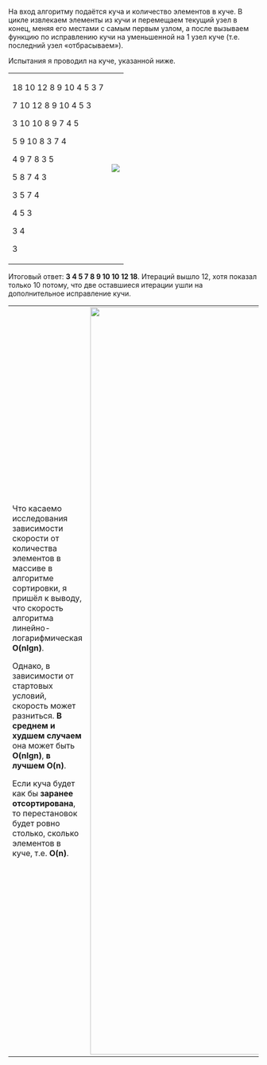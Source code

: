 На вход алгоритму подаётся куча и количество элементов в куче. В цикле извлекаем элементы из кучи и перемещаем текущий узел в конец, меняя его местами с самым первым узлом, а после вызываем функцию по исправлению кучи на уменьшенной на 1 узел куче (т.е. последний узел «отбрасываем»).

Испытания я проводил на куче, указанной ниже. 

<table>
  <tr>
    <td>
<p>18 10 12 8 9 10 4 5 3 7</p>
<p>7 10 12 8 9 10 4 5 3</p>
<p>3 10 10 8 9 7 4 5</p>
<p>5 9 10 8 3 7 4</p>
<p>4 9 7 8 3 5</p>
<p>5 8 7 4 3</p>
<p>3 5 7 4</p>
<p>4 5 3</p>
<p>3 4</p>
<p>3</p>
    </td>   
    <td>
      <img src="https://user-images.githubusercontent.com/86602542/209710056-09832ad3-7f7a-46c7-b79f-e2e43c1b782b.png"/>
    </td>
  </tr>
</table>
  
Итоговый ответ: **3 4 5 7 8 9 10 10 12 18**. Итераций вышло 12, хотя показал только 10 потому, что две оставшиеся итерации ушли на дополнительное исправление кучи.

<table>
  <tr>
    <td>
<p>

Что касаемо исследования зависимости скорости от количества элементов в массиве в алгоритме сортировки, я пришёл к выводу, что скорость алгоритма линейно-логарифмическая **O(nlgn)**.

</p>
<p>

Однако, в зависимости от стартовых условий, скорость может разниться. **В среднем и худшем случаем** она может быть **O(nlgn)**, **в лучшем O(n)**.

</p>
<p>

Если куча будет как бы **заранее отсортирована**, то перестановок будет ровно столько, сколько элементов в куче, т.е. **O(n)**.

</p>
    </td>   
    <td>
      <img width="1500px" src="https://user-images.githubusercontent.com/86602542/209711585-e977de0a-e2be-45a4-8c1c-06cba6192aa5.png"/>
    </td>
  </tr>
</table>